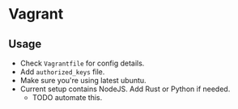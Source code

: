 # Vagrant

## Usage

- Check `Vagrantfile` for config details.
- Add `authorized_keys` file.
- Make sure you're using latest ubuntu.
- Current setup contains NodeJS. Add Rust or Python if needed.
  - TODO automate this.
